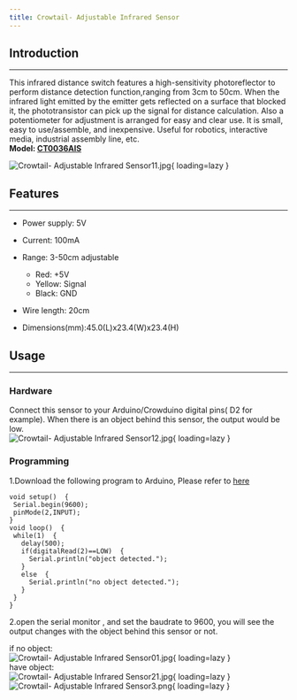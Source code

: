 ```yaml
---
title: Crowtail- Adjustable Infrared Sensor
---
```


## Introduction
------------

This infrared distance switch features a high-sensitivity photoreflector to perform distance detection function,ranging from 3cm to 50cm. When the infrared light emitted by the emitter gets reflected on a surface that blocked it, the phototransistor can pick up the signal for distance calculation. Also a potentiometer for adjustment is arranged for easy and clear use. It is small, easy to use/assemble, and inexpensive. Useful for robotics, interactive media, industrial assembly line, etc.  
**Model: [CT0036AIS](http://www.elecrow.com/crowtail-adjustable-infrared-sensor-350cm-p-1481.html)**

![Crowtail- Adjustable Infrared Sensor11.jpg](https://wiki.elecrow.com/images/thumb/a/aa/Crowtail-_Adjustable_Infrared_Sensor11.jpg/400px-Crowtail-_Adjustable_Infrared_Sensor11.jpg){ loading=lazy }

## Features
--------

- Power supply: 5V
- Current: 100mA
- Range: 3-50cm adjustable
    
    - Red: +5V
    - Yellow: Signal
    - Black: GND
- Wire length: 20cm
- Dimensions(mm):45.0(L)x23.4(W)x23.4(H)

## Usage
-----

### **Hardware**

Connect this sensor to your Arduino/Crowduino digital pins( D2 for example). When there is an object behind this sensor, the output would be low.  
![Crowtail- Adjustable Infrared Sensor12.jpg](https://wiki.elecrow.com/images/thumb/7/7f/Crowtail-_Adjustable_Infrared_Sensor12.jpg/400px-Crowtail-_Adjustable_Infrared_Sensor12.jpg){ loading=lazy }

### **Programming**

1.Download the following program to Arduino, Please refer to [here](../../how/how-to-install-the-librarys-and-upload-programs-to-arduino.md)

```
void setup()  {
 Serial.begin(9600);
 pinMode(2,INPUT);
}
void loop()  {
 while(1)  {
   delay(500);
   if(digitalRead(2)==LOW)  {
     Serial.println("object detected.");
   }
   else  {
     Serial.println("no object detected.");
   }
 }
}
```

2.open the serial monitor , and set the baudrate to 9600, you will see the output changes with the object behind this sensor or not.

if no object:  
![Crowtail- Adjustable Infrared Sensor01.jpg](https://wiki.elecrow.com/images/thumb/f/f5/Crowtail-_Adjustable_Infrared_Sensor01.jpg/300px-Crowtail-_Adjustable_Infrared_Sensor01.jpg){ loading=lazy }  
have object:  
![Crowtail- Adjustable Infrared Sensor21.jpg](https://wiki.elecrow.com/images/thumb/1/18/Crowtail-_Adjustable_Infrared_Sensor21.jpg/300px-Crowtail-_Adjustable_Infrared_Sensor21.jpg){ loading=lazy } 
![Crowtail- Adjustable Infrared Sensor3.png](https://wiki.elecrow.com/images/thumb/c/c9/Crowtail-_Adjustable_Infrared_Sensor3.png/300px-Crowtail-_Adjustable_Infrared_Sensor3.png){ loading=lazy }